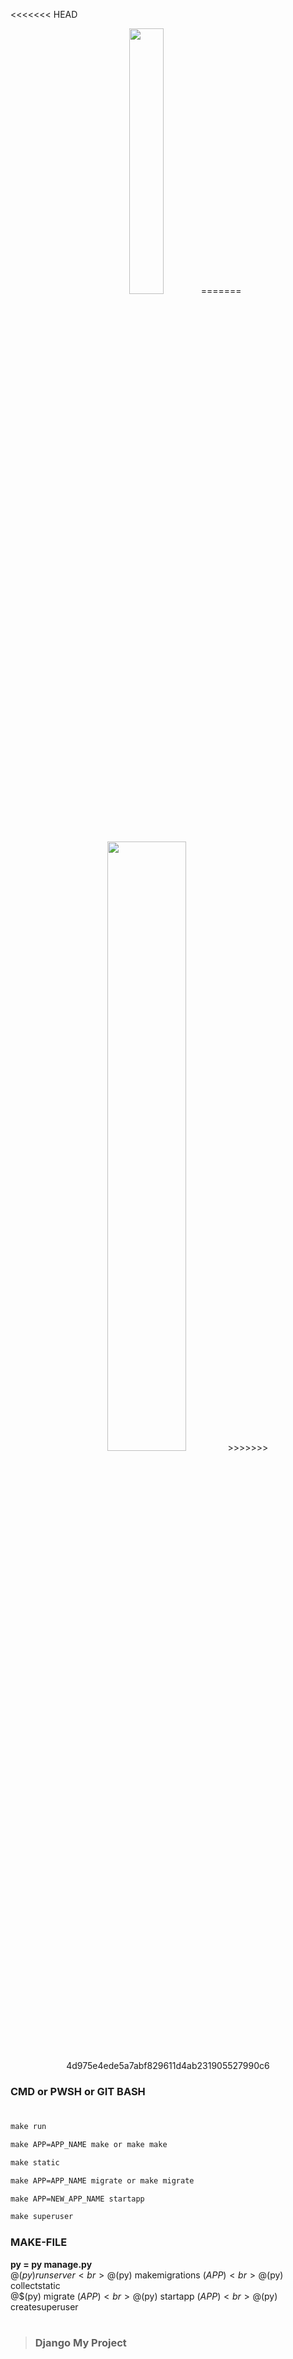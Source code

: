 <<<<<<< HEAD
<p align ="center" width="100%">
<img width="33%" src="https://www.img-studios.com/wp-content/uploads/2016/10/IMG-LOGO-HOMEPAGE.png">
=======

<p align="center" width="100%">
<img width="50%" src="https://www.img-studios.com/wp-content/uploads/2016/10/IMG-LOGO-HOMEPAGE.png">
>>>>>>> 4d975e4ede5a7abf829611d4ab231905527990c6
<!-- ![AnVIL Image](https://www.img-studios.com/wp-content/uploads/2016/10/IMG-LOGO-HOMEPAGE.png "AnVIL Portal Image!") -->
</p>



### CMD or PWSH or GIT BASH
#



```cmd
make run
```
```cmd
make APP=APP_NAME make or make make
```
```cmd
make static
```
```cmd
make APP=APP_NAME migrate or make migrate
```
```cmd
make APP=NEW_APP_NAME startapp
```
```cmd
make superuser
```

### MAKE-FILE
**py = py manage.py**<br>
@$(py) runserver<br>
@$(py) makemigrations $(APP)<br>
@$(py) collectstatic<br>
@$(py) migrate $(APP)<br>
@$(py) startapp $(APP)<br>
@$(py) createsuperuser<br>

#
> ### Django My Project
